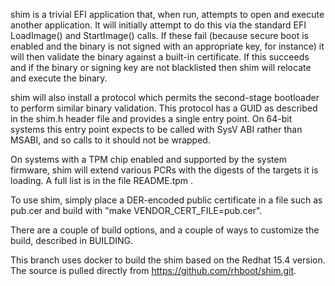 shim is a trivial EFI application that, when run, attempts to open and
execute another application. It will initially attempt to do this via the
standard EFI LoadImage() and StartImage() calls. If these fail (because secure
boot is enabled and the binary is not signed with an appropriate key, for
instance) it will then validate the binary against a built-in certificate. If
this succeeds and if the binary or signing key are not blacklisted then shim
will relocate and execute the binary.

shim will also install a protocol which permits the second-stage bootloader
to perform similar binary validation. This protocol has a GUID as described
in the shim.h header file and provides a single entry point. On 64-bit systems
this entry point expects to be called with SysV ABI rather than MSABI, and
so calls to it should not be wrapped.

On systems with a TPM chip enabled and supported by the system firmware,
shim will extend various PCRs with the digests of the targets it is
loading.  A full list is in the file README.tpm .

To use shim, simply place a DER-encoded public certificate in a file such as
pub.cer and build with "make VENDOR_CERT_FILE=pub.cer".

There are a couple of build options, and a couple of ways to customize the
build, described in BUILDING.

This branch uses docker to build the shim based on the Redhat 15.4 version. The 
source is pulled directly from https://github.com/rhboot/shim.git.
